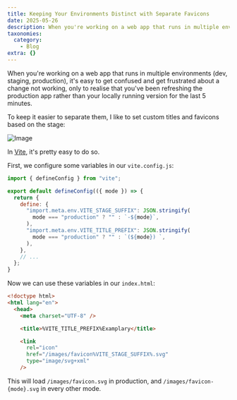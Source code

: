 ```yaml
---
title: Keeping Your Environments Distinct with Separate Favicons
date: 2025-05-26
description: When you're working on a web app that runs in multiple environments (dev, staging, production), it's easy to get confused and get frustrated about a...
taxonomies:
  category:
    - Blog
extra: {}
---
```


When you're working on a web app that runs in multiple environments (dev, staging, production), it's easy to get confused and get frustrated about a change not working, only to realise that you've been refreshing the production app rather than your locally running version for the last 5 minutes.

To keep it easier to separate them, I like to set custom titles and favicons based on the stage:

<img src="https://mirri.link/yG4-hfT" alt="Image" />

In [Vite](https://vite.dev/), it's pretty easy to do so. 

First, we configure some variables in our `vite.config.js`:

```js
import { defineConfig } from "vite";

export default defineConfig(({ mode }) => {
  return {
    define: {
      "import.meta.env.VITE_STAGE_SUFFIX": JSON.stringify(
        mode === "production" ? "" : `-${mode}`,
      ),
      "import.meta.env.VITE_TITLE_PREFIX": JSON.stringify(
        mode === "production" ? "" : `(${mode}) `,
      ),
    },
    // ...
  };
}
```

Now we can use these variables in our `index.html`:

```html
<!doctype html>
<html lang="en">
  <head>
    <meta charset="UTF-8" />

    <title>%VITE_TITLE_PREFIX%Examplary</title>

    <link
      rel="icon"
      href="/images/favicon%VITE_STAGE_SUFFIX%.svg"
      type="image/svg+xml"
    />
```

This will load `/images/favicon.svg` in production, and `/images/favicon-{mode}.svg` in every other mode.


<style>a[href="#internal-link"] { color: #9b9b9b; text-decoration: none !important; }</style>